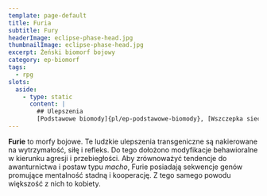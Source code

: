 ```yaml
---
template: page-default
title: Furia
subtitle: Fury
headerImage: eclipse-phase-head.jpg
thumbnailImage: eclipse-phase-head.jpg
excerpt: Żeński biomorf bojowy
category: ep-biomorf
tags:
  - rpg
slots:
  aside:
    - type: static
      content: |
        ## Ulepszenia
        [Podstawowe biomody]{pl/ep-podstawowe-biomody}, [Wszczepka sieciowa]{pl/ep-wszczepka}, [Stos korowy]{pl/ep-stos-korowy}, [Splot skórny](#), [Ulepszenie wzroku](#), [Neurachem](#) (poziom 1), [Filtr toksyn](#)
---
```

**Furie** to morfy bojowe. Te ludzkie ulepszenia transgeniczne są nakierowane na wytrzymałość, siłę i refleks. Do tego dołożono modyfikacje behawioralne w kierunku agresji i przebiegłości. Aby zrównoważyć tendencje do awanturnictwa i postaw typu _macho_, Furie posiadają sekwencje genów promujące mentalność stadną i kooperację. Z tego samego powodu większość z nich to kobiety.